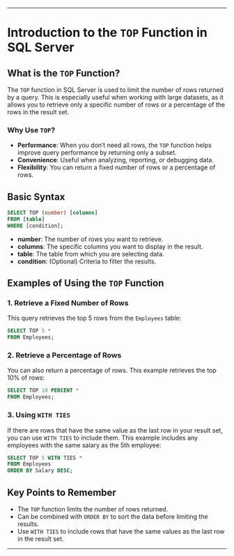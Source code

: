 
---

# Introduction to the `TOP` Function in SQL Server

## What is the `TOP` Function?

The `TOP` function in SQL Server is used to limit the number of rows returned by a query. This is especially useful when working with large datasets, as it allows you to retrieve only a specific number of rows or a percentage of the rows in the result set.

### Why Use `TOP`?

- **Performance**: When you don’t need all rows, the `TOP` function helps improve query performance by returning only a subset.
- **Convenience**: Useful when analyzing, reporting, or debugging data.
- **Flexibility**: You can return a fixed number of rows or a percentage of rows.

## Basic Syntax
```sql
SELECT TOP (number) [columns]
FROM [table]
WHERE [condition];
```

- **number**: The number of rows you want to retrieve.
- **columns**: The specific columns you want to display in the result.
- **table**: The table from which you are selecting data.
- **condition**: (Optional) Criteria to filter the results.

## Examples of Using the `TOP` Function

### 1. Retrieve a Fixed Number of Rows

This query retrieves the top 5 rows from the `Employees` table:
```sql
SELECT TOP 5 * 
FROM Employees;
```

### 2. Retrieve a Percentage of Rows

You can also return a percentage of rows. This example retrieves the top 10% of rows:
```sql
SELECT TOP 10 PERCENT * 
FROM Employees;
```

### 3. Using `WITH TIES`

If there are rows that have the same value as the last row in your result set, you can use `WITH TIES` to include them. This example includes any employees with the same salary as the 5th employee:
```sql
SELECT TOP 5 WITH TIES * 
FROM Employees
ORDER BY Salary DESC;
```

## Key Points to Remember
- The `TOP` function limits the number of rows returned.
- Can be combined with `ORDER BY` to sort the data before limiting the results.
- Use `WITH TIES` to include rows that have the same values as the last row in the result set.

---

